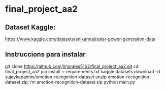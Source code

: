 # final_project_aa2

## Dataset Kaggle:
https://www.kaggle.com/datasets/anikannal/solar-power-generation-data


## Instruccions para instalar
git clone https://github.com/jmorales5162/final_project_aa2.git
cd final_project_aa2
pip install -r requirements.txt
kaggle datasets download -d sujaykapadnis/emotion-recognition-dataset
unzip emotion-recognition-dataset.zip; rm emotion-recognition-dataset.zip
python main.py
